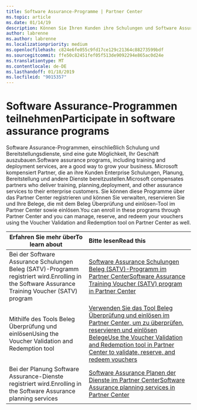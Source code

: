 ```yaml
---
title: Software Assurance-Programme | Partner Center
ms.topic: article
ms.date: 01/14/19
description: Können Sie Ihren Kunden ihre Schulungen und Software Assurance Belege verwenden
author: labrenne
ms.author: labrenne
ms.localizationpriority: medium
ms.openlocfilehash: c824e6fe055c9fd17ce129c21364c88273599bdf
ms.sourcegitcommit: ffe50c82451fef05f513de9092294e865ac0d24e
ms.translationtype: MT
ms.contentlocale: de-DE
ms.lasthandoff: 01/18/2019
ms.locfileid: "9015357"
---
```

# <a name="participate-in-software-assurance-programs"></a><span data-ttu-id="4faf7-103">Software Assurance-Programmen teilnehmen</span><span class="sxs-lookup"><span data-stu-id="4faf7-103">Participate in software assurance programs</span></span>

<span data-ttu-id="4faf7-104">Software Assurance-Programmen, einschließlich Schulung und Bereitstellungsdienste, sind eine gute Möglichkeit, Ihr Geschäft auszubauen.</span><span class="sxs-lookup"><span data-stu-id="4faf7-104">Software assurance programs, including training and deployment services, are a good way to grow your business.</span></span> <span data-ttu-id="4faf7-105">Microsoft kompensiert Partner, die an ihre Kunden Enterprise Schulungen, Planung, Bereitstellung und andere Dienste bereitzustellen.</span><span class="sxs-lookup"><span data-stu-id="4faf7-105">Microsoft compensates partners who deliver training, planning,deployment, and other assurance services to their enterprise customers.</span></span> <span data-ttu-id="4faf7-106">Sie können diese Programme über das Partner Center registrieren und können Sie verwalten, reservieren Sie und Ihre Belege, die mit dem Beleg Überprüfung und einlösen-Tool im Partner Center sowie einlösen.</span><span class="sxs-lookup"><span data-stu-id="4faf7-106">You can enroll in these programs through Partner Center and you can manage, reserve, and redeem your vouchers using the Voucher Validation and Redemption tool on Partner Center as well.</span></span> 

|**<span data-ttu-id="4faf7-107">Erfahren Sie mehr über</span><span class="sxs-lookup"><span data-stu-id="4faf7-107">To learn about</span></span>**   |**<span data-ttu-id="4faf7-108">Bitte lesen</span><span class="sxs-lookup"><span data-stu-id="4faf7-108">Read this</span></span>**   |
|--------------------------|:------------------|
|<span data-ttu-id="4faf7-109">Bei der Software Assurance Schulungen Beleg (SATV)-Programm registriert wird.</span><span class="sxs-lookup"><span data-stu-id="4faf7-109">Enrolling in the Software Assurance Training Voucher (SATV) program</span></span>|[<span data-ttu-id="4faf7-110">Software Assurance Schulungen Beleg (SATV)-Programm im Partner Center</span><span class="sxs-lookup"><span data-stu-id="4faf7-110">Software Assurance Training Voucher (SATV) program in Partner Center</span></span>](software-assurance-satv.md)|
|<span data-ttu-id="4faf7-111">Mithilfe des Tools Beleg Überprüfung und einlösen</span><span class="sxs-lookup"><span data-stu-id="4faf7-111">Using the Voucher Validation and Redemption tool</span></span>|[<span data-ttu-id="4faf7-112">Verwenden Sie das Tool Beleg Überprüfung und einlösen im Partner Center, um zu überprüfen, reservieren und einlösen Belege</span><span class="sxs-lookup"><span data-stu-id="4faf7-112">Use the Voucher Validation and Redemption tool in Partner Center to validate, reserve, and redeem vouchers</span></span>](voucher-validation-tool.md)|
|<span data-ttu-id="4faf7-113">Bei der Planung Software Assurance-Dienste registriert wird.</span><span class="sxs-lookup"><span data-stu-id="4faf7-113">Enrolling in the Software Assurance planning services</span></span>|[<span data-ttu-id="4faf7-114">Software Assurance Planen der Dienste im Partner Center</span><span class="sxs-lookup"><span data-stu-id="4faf7-114">Software Assurance planning services in Partner Center</span></span>](software-assurance-dps.md) 
